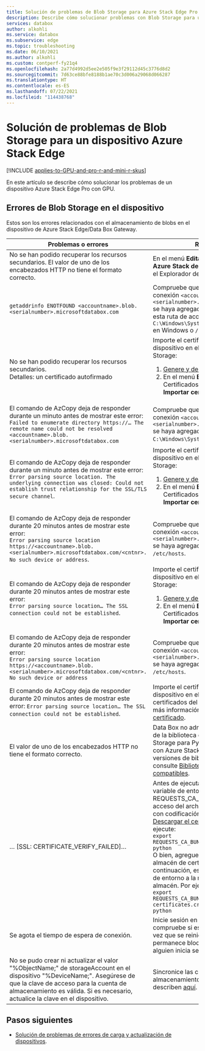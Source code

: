 ```yaml
---
title: Solución de problemas de Blob Storage para Azure Stack Edge Pro GPU| Microsoft Docs
description: Describe cómo solucionar problemas con Blob Storage para un dispositivo Azure Stack Edge.
services: databox
author: alkohli
ms.service: databox
ms.subservice: edge
ms.topic: troubleshooting
ms.date: 06/10/2021
ms.author: alkohli
ms.custom: contperf-fy21q4
ms.openlocfilehash: 2a77d4992d5ee2e505f9e3f29112d45c3776d8d2
ms.sourcegitcommit: 7d63ce88bfe8188b1ae70c3d006a29068d066287
ms.translationtype: HT
ms.contentlocale: es-ES
ms.lasthandoff: 07/22/2021
ms.locfileid: "114438768"
---
```

# <a name="troubleshoot-blob-storage-issues-for-an-azure-stack-edge-device"></a>Solución de problemas de Blob Storage para un dispositivo Azure Stack Edge 

[!INCLUDE [applies-to-GPU-and-pro-r-and-mini-r-skus](../../includes/azure-stack-edge-applies-to-gpu-pro-r-mini-r-sku.md)]

En este artículo se describe cómo solucionar los problemas de un dispositivo Azure Stack Edge Pro con GPU. 

## <a name="errors-for-blob-storage-on-device"></a>Errores de Blob Storage en el dispositivo 

Estos son los errores relacionados con el almacenamiento de blobs en el dispositivo de Azure Stack Edge/Data Box Gateway.

| **Problemas o errores** |  **Resolución** | 
|--------------------|-----------------|
|No se han podido recuperar los recursos secundarios. El valor de uno de los encabezados HTTP no tiene el formato correcto.| En el menú **Editar**, seleccione **API de Azure Stack de destino**. Luego, reinicie el Explorador de Azure Storage.|
|`getaddrinfo ENOTFOUND <accountname>.blob.<serialnumber>.microsoftdatabox.com`|Compruebe que el nombre del punto de conexión `<accountname>.blob.<serialnumber>.microsoftdatabox.com` se haya agregado al archivo de hosts en esta ruta de acceso: `C:\Windows\System32\drivers\etc\hosts` en Windows o `/etc/hosts` en Linux.|
|No se han podido recuperar los recursos secundarios.<br> Detalles: un certificado autofirmado |Importe el certificado SSL para el dispositivo en el Explorador de Azure Storage: <ol><li>[Genere y descargue el certificado](azure-stack-edge-gpu-deploy-configure-certificates.md#generate-device-certificates).</li><li>En el menú **Editar**, seleccione Certificados SSL y, después, **Importar certificados**.</li></ol>|
|El comando de AzCopy deja de responder durante un minuto antes de mostrar este error:<br>`Failed to enumerate directory https://… The remote name could not be resolved <accountname>.blob.<serialnumber>.microsoftdatabox.com`|Compruebe que el nombre del punto de conexión `<accountname>.blob.<serialnumber>.microsoftdatabox.com` se haya agregado al archivo de hosts en `C:\Windows\System32\drivers\etc\hosts`.|
|El comando de AzCopy deja de responder durante un minuto antes de mostrar este error:<br>`Error parsing source location. The underlying connection was closed: Could not establish trust relationship for the SSL/TLS secure channel`. |Importe el certificado SSL para el dispositivo en el Explorador de Azure Storage: <ol><li>[Genere y descargue el certificado](azure-stack-edge-gpu-deploy-configure-certificates.md#generate-device-certificates).</li><li>En el menú **Editar**, seleccione Certificados SSL y, después, **Importar certificados**.</li></ol>|
|El comando de AzCopy deja de responder durante 20 minutos antes de mostrar este error:<br>`Error parsing source location https://<accountname>.blob.<serialnumber>.microsoftdatabox.com/<cntnr>. No such device or address`. |Compruebe que el nombre del punto de conexión `<accountname>.blob.<serialnumber>.microsoftdatabox.com` se haya agregado al archivo de hosts en `/etc/hosts`.|
|El comando de AzCopy deja de responder durante 20 minutos antes de mostrar este error:<br>`Error parsing source location… The SSL connection could not be established`. |Importe el certificado SSL para el dispositivo en el Explorador de Azure Storage: <ol><li>[Genere y descargue el certificado](azure-stack-edge-gpu-deploy-configure-certificates.md#generate-device-certificates).</li><li>En el menú **Editar**, seleccione Certificados SSL y, después, **Importar certificados**.</li></ol>|
|El comando de AzCopy deja de responder durante 20 minutos antes de mostrar este error:<br>`Error parsing source location https://<accountname>.blob.<serialnumber>.microsoftdatabox.com/<cntnr>. No such device or address`|Compruebe que el nombre del punto de conexión `<accountname>.blob.<serialnumber>.microsoftdatabox.com` se haya agregado al archivo de hosts en `/etc/hosts`.|
|El comando de AzCopy deja de responder durante 20 minutos antes de mostrar este error: `Error parsing source location… The SSL connection could not be established`.|Importe el certificado SSL para el dispositivo en el almacén de certificados del sistema. Para obtener más información, consulte [Descargar certificado](../databox/data-box-deploy-copy-data-via-rest.md#download-certificate).|
|El valor de uno de los encabezados HTTP no tiene el formato correcto.|Data Box no admite la versión instalada de la biblioteca de Microsoft Azure Storage para Python no es compatible con Azure Stack Edge. Para ver las versiones de biblioteca admitidas, consulte [Bibliotecas cliente de Azure compatibles](azure-stack-edge-gpu-system-requirements-rest.md#supported-azure-client-libraries).|
|… [SSL: CERTIFICATE_VERIFY_FAILED]…| Antes de ejecutar Python, establezca la variable de entorno REQUESTS_CA_BUNDLE a la ruta de acceso del archivo de certificado SSL con codificación Base64 (consulte [Descargar el certificado](azure-stack-edge-gpu-deploy-configure-certificates.md#generate-device-certificates)). Por ejemplo, ejecute:<br>`export REQUESTS_CA_BUNDLE=/tmp/mycert.cer`<br>`python`<br>O bien, agregue el certificado al almacén de certificados del sistema y, a continuación, establezca esta variable de entorno a la ruta de acceso de dicho almacén. Por ejemplo, en Ubuntu:<br>`export REQUESTS_CA_BUNDLE=/etc/ssl/certs/ca-certificates.crt`<br>`python`|
|Se agota el tiempo de espera de conexión.|Inicie sesión en el dispositivo y compruebe si está desbloqueado. Cada vez que se reinicia el dispositivo, permanece bloqueado hasta que alguien inicia sesión.|
|No se pudo crear ni actualizar el valor "%ObjectName;" de storageAccount en el dispositivo "%DeviceName;". Asegúrese de que la clave de acceso para la cuenta de almacenamiento es válida. Si es necesario, actualice la clave en el dispositivo.|Sincronice las claves de la cuenta de almacenamiento. Siga los pasos que se describen [aquí](azure-stack-edge-gpu-manage-storage-accounts.md#sync-storage-keys).|

## <a name="next-steps"></a>Pasos siguientes

- [Solución de problemas de errores de carga y actualización de dispositivos](azure-stack-edge-gpu-troubleshoot.md#troubleshoot-device-upload-and-refresh-errors).
